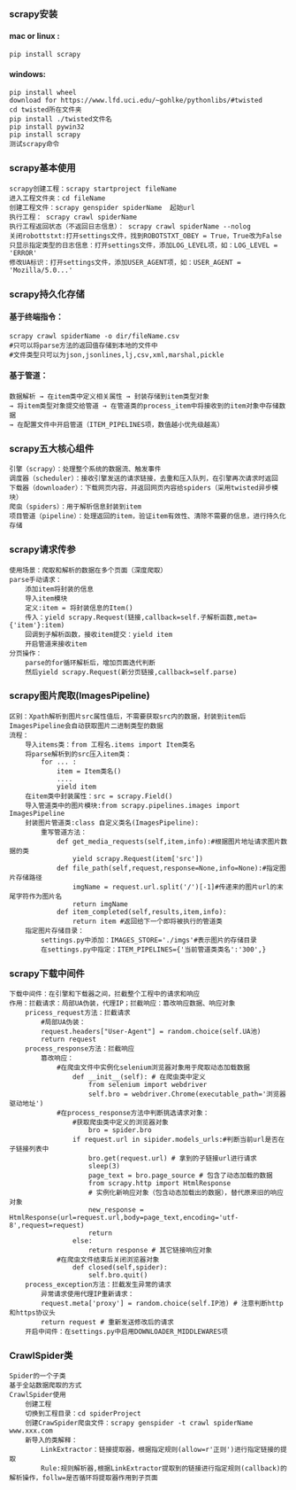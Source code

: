 ### scrapy安装
#### mac or linux : 
	pip install scrapy
#### windows:
	pip install wheel
	download for https://www.lfd.uci.edu/~gohlke/pythonlibs/#twisted
	cd twisted所在文件夹
	pip install ./twisted文件名
	pip install pywin32
	pip install scrapy
	测试scrapy命令

### scrapy基本使用
	scrapy创建工程：scrapy startproject fileName
	进入工程文件夹：cd fileName
	创建工程文件：scrapy genspider spiderName  起始url
	执行工程： scrapy crawl spiderName
	执行工程返回状态（不返回日志信息）： scrapy crawl spiderName --nolog
	关闭robottstxt:打开settings文件，找到ROBOTSTXT_OBEY = True，True改为False
	只显示指定类型的日志信息：打开settings文件，添加LOG_LEVEL项，如：LOG_LEVEL = 'ERROR'
	修改UA标识：打开settings文件，添加USER_AGENT项，如：USER_AGENT =  'Mozilla/5.0...'

### scrapy持久化存储
#### 基于终端指令：
	scrapy crawl spiderName -o dir/fileName.csv
	#只可以将parse方法的返回值存储到本地的文件中
	#文件类型只可以为json,jsonlines,lj,csv,xml,marshal,pickle
#### 基于管道：
	数据解析 → 在item类中定义相关属性 → 封装存储到item类型对象 
	→ 将item类型对象提交给管道 → 在管道类的process_item中将接收到的item对象中存储数据
	→ 在配置文件中开启管道（ITEM_PIPELINES项，数值越小优先级越高）

### scrapy五大核心组件
	引擎（scrapy）：处理整个系统的数据流、触发事件
	调度器（scheduler）：接收引擎发送的请求链接，去重和压入队列，在引擎再次请求时返回
	下载器（downloader）：下载网页内容，并返回网页内容给spiders（采用twisted异步模块）
	爬虫（spiders）：用于解析信息封装到item
	项目管道（pipeline）：处理返回的item，验证item有效性、清除不需要的信息，进行持久化存储

### scrapy请求传参
	使用场景：爬取和解析的数据在多个页面（深度爬取）
	parse手动请求：
		添加item将封装的信息
		导入item模块
		定义:item = 将封装信息的Item()
		传入：yield scrapy.Request(链接,callback=self.子解析函数,meta={'item'}:item)
		回调到子解析函数，接收item提交：yield item
		开启管道来接收item
	分页操作：
		parse的for循环解析后，增加页面迭代判断
		然后yield scrapy.Request(新分页链接,callback=self.parse)

### scrapy图片爬取(ImagesPipeline)
	区别：Xpath解析到图片src属性值后，不需要获取src内的数据，封装到item后ImagesPipeline会自动获取图片二进制类型的数据
	流程：
		导入items类：from 工程名.items import Item类名
		将parse解析到的src压入item类：
			for ... :
				item = Item类名()
				....
				yield item
		在item类中封装属性：src = scrapy.Field()
		导入管道类中的图片模块:from scrapy.pipelines.images import ImagesPipeline
		封装图片管道类:class 自定义类名(ImagesPipeline):
			重写管道方法：
				def get_media_requests(self,item,info):#根据图片地址请求图片数据的类
					yield scrapy.Request(item['src'])
				def file_path(self,request,response=None,info=None):#指定图片存储路径
					imgName = request.url.split('/')[-1]#传递来的图片url的末尾字符作为图片名
					return imgName
				def item_completed(self,results,item,info):
					return item #返回给下一个即将被执行的管道类
		指定图片存储目录：
			settings.py中添加：IMAGES_STORE='./imgs'#表示图片的存储目录
			在settings.py中指定：ITEM_PIPELINES={'当前管道类类名':'300',}

### scrapy下载中间件
	下载中间件：在引擎和下载器之间，拦截整个工程中的请求和响应
	作用：拦截请求：局部UA伪装，代理IP；拦截响应：篡改响应数据、响应对象
		pricess_request方法：拦截请求
			#局部UA伪装：
			request.headers["User-Agent"] = random.choice(self.UA池)
			return request
		process_response方法：拦截响应
			篡改响应：
				#在爬虫文件中实例化selenium浏览器对象用于爬取动态加载数据
					def __init__(self): # 在爬虫类中定义
						from selenium import webdriver
						self.bro = webdriver.Chrome(executable_path='浏览器驱动地址')
				#在process_response方法中判断挑选请求对象：
					#获取爬虫类中定义的浏览器对象
						bro = spider.bro
					if request.url in sipider.models_urls:#判断当前url是否在子链接列表中
						bro.get(request.url) # 拿到的子链接url进行请求
						sleep(3)
						page_text = bro.page_source # 包含了动态加载的数据
						from scrapy.http import HtmlResponse
						# 实例化新响应对象（包含动态加载出的数据），替代原来旧的响应对象			
						new_response = HtmlResponse(url=request.url,body=page_text,encoding='utf-8',request=request)
						return 
					else: 
						return response # 其它链接响应对象
				#在爬虫文件结束后关闭浏览器对象
					def closed(self,spider):
						self.bro.quit()
		process_exception方法：拦截发生异常的请求
			异常请求使用代理IP重新请求：
			request.meta['proxy'] = random.choice(self.IP池) # 注意判断http和https协议头
			return request # 重新发送修改后的请求
		开启中间件：在settings.py中启用DOWNLOADER_MIDDLEWARES项

### CrawlSpider类
	Spider的一个子类
	基于全站数据爬取的方式
	CrawlSpider使用
		创建工程
		切换到工程目录：cd spiderProject
		创建CrawSpider爬虫文件：scrapy genspider -t crawl spiderName www.xxx.com 
		新导入的类解释：
			LinkExtractor：链接提取器，根据指定规则(allow=r'正则')进行指定链接的提取
			Rule:规则解析器,根据LinkExtractor提取到的链接进行指定规则(callback)的解析操作，follw=是否循环将提取器作用到子页面
